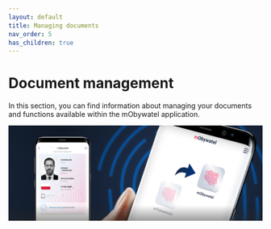 ```yaml
---
layout: default
title: Managing documents
nav_order: 5
has_children: true
---
```


# Document management

In this section, you can find information about managing your documents and functions available within the mObywatel application.


![managing the data](.././assets/images/managing.png)